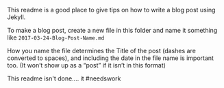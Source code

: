 This readme is a good place to give tips on how to write a blog post using Jekyll.

To make a blog post, create a new file in this folder and name it something like `2017-03-24-Blog-Post-Name.md` 

How you name the file determines the Title of the post (dashes are converted to spaces), and including the date in the file name is important too. (It won’t show up as a “post” if it isn’t in this format)

This readme isn't done.... it #needswork
